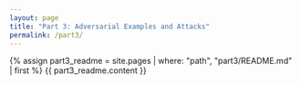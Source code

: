 ```yaml
---
layout: page
title: "Part 3: Adversarial Examples and Attacks"
permalink: /part3/
---
```


{% assign part3_readme = site.pages | where: "path", "part3/README.md" | first %}
{{ part3_readme.content }} 